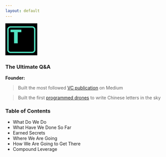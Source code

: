 ```yaml
---
layout: default
---
```


<img src="images/tars.png" alt="sample image" width="100" height="100">


### The Ultimate Q&A



**Founder:**

> Built the most followed [VC publication](https://medium.com/7ventures) on Medium

> Built the first [programmed drones](https://vimeo.com/111901733) to write Chinese letters in the sky

### Table of Contents

- What Do We Do
- What Have We Done So Far
- Earned Secrets
- Where We Are Going
- How We Are Going to Get There
- Compound Leverage


